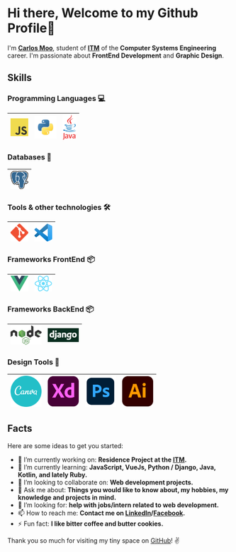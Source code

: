 # Hi there, Welcome to my Github Profile👋

I'm **[Carlos Moo](https://www.linkedin.com/in/carlos-ivan-moo-barrera/)**, student of **[ITM](https://www.itmerida.mx/)** of the **Computer Systems Engineering** career. I'm passionate about **FrontEnd Development** and **Graphic Design**.

## Skills

### Programming Languages :computer:

| [<img src="assets/javascript.png" title="js" alt="js" width="40">](https://developer.mozilla.org/en-US/docs/Web/JavaScript) | [<img src="assets/python.png" title="python" alt="python" width="50">](https://www.python.org/) | [<img src="assets/java.png" title="ts" alt="ts" width="30">](https://www.java.com/es/) |
| --------------------------------------------------------------------------------------------------------------------------- | ----------------------------------------------------------------------------------------------- | -------------------------------------------------------------------------------------- |

### Databases :floppy_disk:

| [<img src="assets/postgres.svg" title="postgres" alt="postgres" width="40">](https://www.postgresql.org/) | 
| --------------------------------------------------------------------------------------------------------------------------- |

### Tools & other technologies :hammer_and_wrench:

| [<img src="assets/git.png" title="git" alt="git" width="40">](https://git-scm.com/) | [<img src="assets/vscode.png" width="40">](https://code.visualstudio.com/) |
| --------------------------------------------------------------------------------------------------------------------------- | ----------------------------------------------------------------------------------------------- |

### Frameworks FrontEnd :package:

| [<img src="assets/vue.png" title="vue" alt="vue" width="40">](https://vuejs.org/) | [<img src="assets/react.png" title="react" alt="react" width="40">](https://es.reactjs.org/) | 
| --------------------------------------------------------------------------------------------------------------------------- | ----------------------------------------------------------------------------------------------- |

### Frameworks BackEnd :package:

| [<img src="assets/nodejs.png" title="node" alt="node" width="70">](https://nodejs.org/es/) | [<img src="assets/django.png" title="django" alt="django" width="70">](https://www.djangoproject.com/) |
| --------------------------------------------------------------------------------------------------------------------------- | ----------------------------------------------------------------------------------------------- |

### Design Tools :art:

| [<img src="assets/canva.png" title="canva" alt="canva" width="70">](https://www.canva.com/) | [<img src="assets/adobexd.png" title="adobexd" alt="adobexd" width="70">](https://www.adobe.com/mx/products/xd.html) | [<img src="assets/photoshop.png" title="photoshop" alt="photoshop" width="70">](https://www.adobe.com/mx/products/photoshop.html) | [<img src="assets/Illustrator.png" title="illustrator" alt="illustrator" width="70">](https://www.adobe.com/mx/products/illustrator.html) | 
| ----------------------------------------------------------------------------------- | -------------------------------------------------------------------------- | ----------------------------------------------------------------------------------------------- | ------------------------------------------------------------------------------------------- | 

## Facts

Here are some ideas to get you started:

- 🔭 I’m currently working on: **Residence Project at the [ITM](https://www.itmerida.mx/).**
- 🌱 I’m currently learning: **JavaScript, VueJs, Python / Django, Java, Kotlin, and lately Ruby.**
- 👯 I’m looking to collaborate on: **Web development projects.**
- 💬 Ask me about: **Things you would like to know about, my hobbies, my knowledge and projects in mind.**
- 🤔 I’m looking for: **help with jobs/intern related to web development.**
- 📫 How to reach me: **Contact me on [LinkedIn](https://www.linkedin.com/in/carlos-ivan-moo-barrera/)/[Facebook](https://www.facebook.com/carlosivan.mb/).**
- ⚡ Fun fact: **I like bitter coffee and butter cookies.**


Thank you so much for visiting my tiny space on [GitHub](https://github.com/carlosmoo)! :v:
